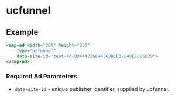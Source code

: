 <!---
Copyright 2019 The AMP HTML Authors. All Rights Reserved.

Licensed under the Apache License, Version 2.0 (the "License");
you may not use this file except in compliance with the License.
You may obtain a copy of the License at

      http://www.apache.org/licenses/LICENSE-2.0

Unless required by applicable law or agreed to in writing, software
distributed under the License is distributed on an "AS-IS" BASIS,
WITHOUT WARRANTIES OR CONDITIONS OF ANY KIND, either express or implied.
See the License for the specific language governing permissions and
limitations under the License.
-->

# ucfunnel

## Example

```html
<amp-ad width="300" height="250"
    type="ucfunnel"
    data-site-id="test-ad-83444226E44368D1E32E49EEBE6D29">
</amp-ad>
```

### Required Ad Parameters

- `data-site-id` -  unique publisher identifier, supplied by ucfunnel.
